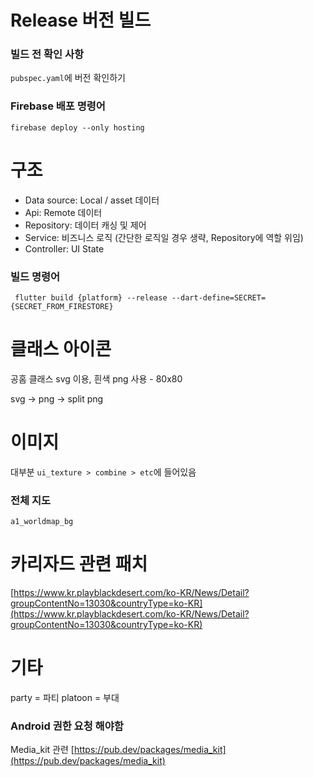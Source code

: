 # Release 버전 빌드
### 빌드 전 확인 사항
`pubspec.yaml`에 버전 확인하기

### Firebase 배포 명령어
```
firebase deploy --only hosting
```

# 구조
 - Data source: Local / asset 데이터
 - Api: Remote 데이터
 - Repository: 데이터 캐싱 및 제어
 - Service: 비즈니스 로직 (간단한 로직일 경우 생략, Repository에 역할 위임)
 - Controller: UI State

### 빌드 명령어
```
 flutter build {platform} --release --dart-define=SECRET={SECRET_FROM_FIRESTORE}
```

# 클래스 아이콘
공홈 클래스 svg 이용, 흰색 png 사용 - 80x80

svg -> png -> split png

# 이미지
대부분 `ui_texture > combine > etc`에 들어있음

### 전체 지도
`a1_worldmap_bg`

# 카리자드 관련 패치
[https://www.kr.playblackdesert.com/ko-KR/News/Detail?groupContentNo=13030&countryType=ko-KR](https://www.kr.playblackdesert.com/ko-KR/News/Detail?groupContentNo=13030&countryType=ko-KR)

# 기타
party = 파티
platoon = 부대

### Android 권한 요청 해야함
Media_kit 관련
[https://pub.dev/packages/media_kit](https://pub.dev/packages/media_kit)
